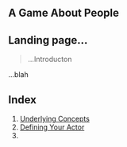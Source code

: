 ## A Game About People

## Landing page...
> ...Introducton




...blah

## Index
1. [Underlying Concepts](/docs/Concepts.md)
2. [Defining Your Actor](/docs/Your_Actor.md)
3.





